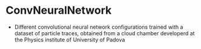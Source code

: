 # ConvNeuralNetwork

- Different convolutional neural network configurations trained with a dataset of particle traces, obtained from a cloud chamber developerd at the Physics institute of University of Padova
